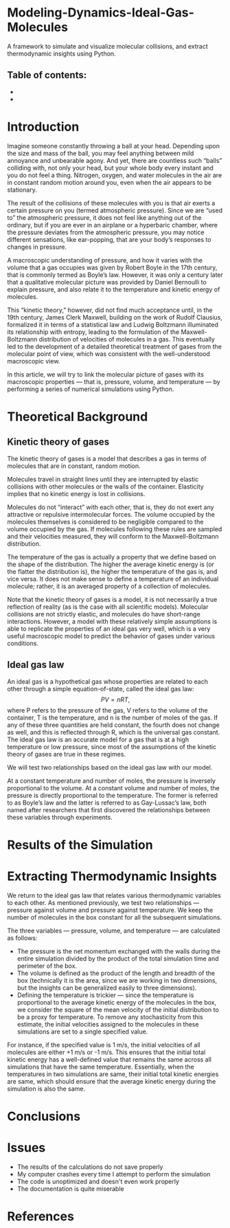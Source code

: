 # Modeling-Dynamics-Ideal-Gas-Molecules
A framework to simulate and visualize molecular collisions, and extract thermodynamic insights using Python.

Table of contents: 
- 
- 
- 
# Introduction
Imagine someone constantly throwing a ball at your head. Depending upon the size and mass of the ball, you may feel anything between mild annoyance and unbearable agony. And yet, there are countless such “balls” colliding with, not only your head, but your whole body every instant and you do not feel a thing. Nitrogen, oxygen, and water molecules in the air are in constant random motion around you, even when the air appears to be stationary. 

The result of the collisions of these molecules with you is that air exerts a certain pressure on you (termed atmospheric pressure). Since we are “used to” the atmospheric pressure, it does not feel like anything out of the ordinary, but if you are ever in an airplane or a hyperbaric chamber, where the pressure deviates from the atmospheric pressure, you may notice different sensations, like ear-popping, that are your body’s responses to changes in pressure.

A macroscopic understanding of pressure, and how it varies with the volume that a gas occupies was given by Robert Boyle in the 17th century, that is commonly termed as Boyle’s law. However, it was only a century later that a qualitative molecular picture was provided by Daniel Bernoulli to explain pressure, and also relate it to the temperature and kinetic energy of molecules. 

This “kinetic theory,” however, did not find much acceptance until, in the 19th century, James Clerk Maxwell, building on the work of Rudolf Clausius, formalized it in terms of a statistical law and Ludwig Boltzmann illuminated its relationship with entropy, leading to the formulation of the Maxwell-Boltzmann distribution of velocities of molecules in a gas. This eventually led to the development of a detailed theoretical treatment of gases from the molecular point of view, which was consistent with the well-understood macroscopic view.

In this article, we will try to link the molecular picture of gases with its macroscopic properties — that is, pressure, volume, and temperature — by performing a series of numerical simulations using Python.

# Theoretical Background
## Kinetic theory of gases
The kinetic theory of gases is a model that describes a gas in terms of molecules that are in constant, random motion.

Molecules travel in straight lines until they are interrupted by elastic collisions with other molecules or the walls of the container. Elasticity implies that no kinetic energy is lost in collisions.

Molecules do not “interact” with each other, that is, they do not exert any attractive or repulsive intermolecular forces.
The volume occupied by the molecules themselves is considered to be negligible compared to the volume occupied by the gas.
If molecules following these rules are sampled and their velocities measured, they will conform to the Maxwell-Boltzmann distribution. 

The temperature of the gas is actually a property that we define based on the shape of the distribution. The higher the average kinetic energy is (or the flatter the distribution is), the higher the temperature of the gas is, and vice versa. It does not make sense to define a temperature of an individual molecule; rather, it is an averaged property of a collection of molecules.

Note that the kinetic theory of gases is a model, it is not necessarily a true reflection of reality (as is the case with all scientific models). Molecular collisions are not strictly elastic, and molecules do have short-range interactions. However, a model with these relatively simple assumptions is able to replicate the properties of an ideal gas very well, which is a very useful macroscopic model to predict the behavior of gases under various conditions.

## Ideal gas law
An ideal gas is a hypothetical gas whose properties are related to each other through a simple equation-of-state, called the ideal gas law: 
$$
PV = nRT,
$$
where P refers to the pressure of the gas, V refers to the volume of the container, T is the temperature, and n is the number of moles of the gas. If any of these three quantities are held constant, the fourth does not change as well, and this is reflected through R, which is the universal gas constant. The ideal gas law is an accurate model for a gas that is at a high temperature or low pressure, since most of the assumptions of the kinetic theory of gases are true in these regimes.

We will test two relationships based on the ideal gas law with our model.

At a constant temperature and number of moles, the pressure is inversely proportional to the volume.
At a constant volume and number of moles, the pressure is directly proportional to the temperature.
The former is referred to as Boyle’s law and the latter is referred to as Gay-Lussac’s law, both named after researchers that first discovered the relationships between these variables through experiments.

# Results of the Simulation

# Extracting Thermodynamic Insights 
We return to the ideal gas law that relates various thermodynamic variables to each other. As mentioned previously, we test two relationships — pressure against volume and pressure against temperature. We keep the number of molecules in the box constant for all the subsequent simulations. 

The three variables — pressure, volume, and temperature — are calculated as follows: 
- The pressure is the net momentum exchanged with the walls during the entire simulation divided by the product of the total simulation time and perimeter of the box. 
- The volume is defined as the product of the length and breadth of the box (technically it is the area, since we are working in two dimensions, but the insights can be generalized easily to three dimensions).
- Defining the temperature is trickier — since the temperature is proportional to the average kinetic energy of the molecules in the box, we consider the square of the mean velocity of the initial distribution to be a proxy for temperature. To remove any stochasticity from this estimate, the initial velocities assigned to the molecules in these simulations are set to a single specified value. 

For instance, if the specified value is 1 m/s, the initial velocities of all molecules are either +1 m/s or -1 m/s. This ensures that the initial total kinetic energy has a well-defined value that remains the same across all simulations that have the same temperature. Essentially, when the temperatures in two simulations are same, their initial total kinetic energies are same, which should ensure that the average kinetic energy during the simulation is also the same.

# Conclusions 

# Issues
- The results of the calculations do not save properly
- My computer crashes every time I attempt to perform the simulation
- The code is unoptimized and doesn't even work properly
- The documentation is quite miserable

# References